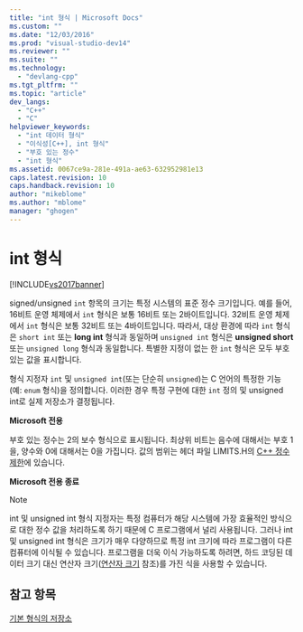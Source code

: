 ```yaml
---
title: "int 형식 | Microsoft Docs"
ms.custom: ""
ms.date: "12/03/2016"
ms.prod: "visual-studio-dev14"
ms.reviewer: ""
ms.suite: ""
ms.technology: 
  - "devlang-cpp"
ms.tgt_pltfrm: ""
ms.topic: "article"
dev_langs: 
  - "C++"
  - "C"
helpviewer_keywords: 
  - "int 데이터 형식"
  - "이식성[C++], int 형식"
  - "부호 있는 정수"
  - "int 형식"
ms.assetid: 0067ce9a-281e-491a-ae63-632952981e13
caps.latest.revision: 10
caps.handback.revision: 10
author: "mikeblome"
ms.author: "mblome"
manager: "ghogen"
---
```

# int 형식
[!INCLUDE[vs2017banner](../assembler/inline/includes/vs2017banner.md)]

signed\/unsigned `int` 항목의 크기는 특정 시스템의 표준 정수 크기입니다.  예를 들어, 16비트 운영 체제에서 `int` 형식은 보통 16비트 또는 2바이트입니다.  32비트 운영 체제에서 `int` 형식은 보통 32비트 또는 4바이트입니다.  따라서, 대상 환경에 따라 `int` 형식은 `short int` 또는 **long int** 형식과 동일하며 `unsigned int` 형식은 **unsigned short** 또는 `unsigned long` 형식과 동일합니다.  특별한 지정이 없는 한 `int` 형식은 모두 부호 있는 값을 표시합니다.  
  
 형식 지정자 `int` 및 `unsigned int`\(또는 단순히 `unsigned`\)는 C 언어의 특정한 기능\(예: `enum` 형식\)을 정의합니다.  이러한 경우 특정 구현에 대한 `int` 정의 및 unsigned int로 실제 저장소가 결정됩니다.  
  
 **Microsoft 전용**  
  
 부호 있는 정수는 2의 보수 형식으로 표시됩니다.  최상위 비트는 음수에 대해서는 부호 1을, 양수와 0에 대해서는 0을 가집니다.  값의 범위는 헤더 파일 LIMITS.H의 [C\+\+ 정수 제한](../c-language/cpp-integer-limits.md)에 있습니다.  
  
 **Microsoft 전용 종료**  
  
> [!NOTE]
>  int 및 unsigned int 형식 지정자는 특정 컴퓨터가 해당 시스템에 가장 효율적인 방식으로 대한 정수 값을 처리하도록 하기 때문에 C 프로그램에서 널리 사용됩니다.  그러나 int 및 unsigned int 형식은 크기가 매우 다양하므로 특정 int 크기에 따라 프로그램이 다른 컴퓨터에 이식될 수 있습니다.  프로그램을 더욱 이식 가능하도록 하려면, 하드 코딩된 데이터 크기 대신 연산자 크기\([연산자 크기](../c-language/sizeof-operator-c.md) 참조\)를 가진 식을 사용할 수 있습니다.  
  
## 참고 항목  
 [기본 형식의 저장소](../c-language/storage-of-basic-types.md)